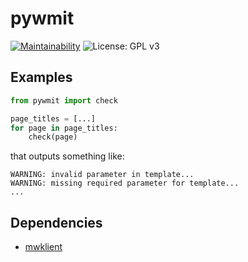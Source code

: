 # pywmit

[![Maintainability](https://api.codeclimate.com/v1/badges/23edcbcbfc0eed7637eb/maintainability)](https://codeclimate.com/github/lrusso96/pywm/maintainability) ![License: GPL v3](https://img.shields.io/badge/License-MIT-blue.svg)

## Examples

```python
from pywmit import check

page_titles = [...]
for page in page_titles:
    check(page)
```

that outputs something like:

```
WARNING: invalid parameter in template...
WARNING: missing required parameter for template...
...
```

## Dependencies

- [mwklient](https://github.com/lrusso96/mwklient)
